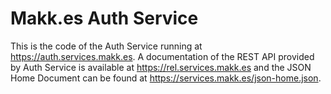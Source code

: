 # Makk.es Auth Service

This is the code of the Auth Service running at https://auth.services.makk.es. A
documentation of the REST API provided by Auth Service is available at
https://rel.services.makk.es and the JSON Home Document can be found at
https://services.makk.es/json-home.json.
